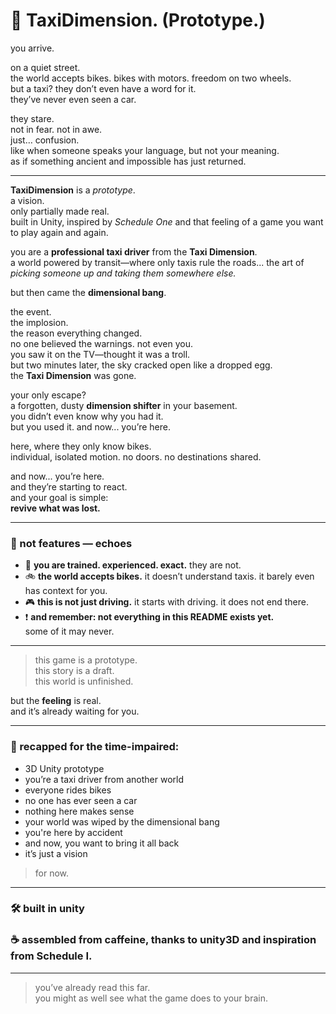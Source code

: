 # 🚖 TaxiDimension. (Prototype.)

you arrive.

on a quiet street.  
the world accepts bikes. bikes with motors. freedom on two wheels.  
but a taxi? they don’t even have a word for it.  
they’ve never even seen a car.

they stare.  
not in fear. not in awe.  
just… confusion.  
like when someone speaks your language, but not your meaning.  
as if something ancient and impossible has just returned.

---

**TaxiDimension** is a *prototype*.  
a vision.  
only partially made real.  
built in Unity, inspired by *Schedule One* and that feeling of a game you want to play again and again.

you are a **professional taxi driver** from the **Taxi Dimension**.  
a world powered by transit—where only taxis rule the roads... the art of *picking someone up and taking them somewhere else.*

but then came the **dimensional bang**.

the event.  
the implosion.  
the reason everything changed.  
no one believed the warnings. not even you.  
you saw it on the TV—thought it was a troll.  
but two minutes later, the sky cracked open like a dropped egg.  
the **Taxi Dimension** was gone.

your only escape?  
a forgotten, dusty **dimension shifter** in your basement.  
you didn’t even know why you had it.  
but you used it. and now... you’re here.

here, where they only know bikes.  
individual, isolated motion. no doors. no destinations shared.

and now... you’re here.  
and they’re starting to react.  
and your goal is simple:  
**revive what was lost.**

---

### 🧪 not features — echoes

- 👔 **you are trained. experienced. exact.** they are not.  
- 🚲 **the world accepts bikes.** it doesn’t understand taxis. it barely even has context for you.  
- 🎮 **this is not just driving.** it starts with driving. it does not end there.  
- ❗ **and remember: not everything in this README exists yet.**  
some of it may never.

---

> this game is a prototype.  
> this story is a draft.  
> this world is unfinished.

but the **feeling** is real.  
and it’s already waiting for you.

---

### 🧩 recapped for the time-impaired:

- 3D Unity prototype  
- you’re a taxi driver from another world  
- everyone rides bikes  
- no one has ever seen a car  
- nothing here makes sense  
- your world was wiped by the dimensional bang  
- you're here by accident  
- and now, you want to bring it all back  
- it’s just a vision  
> for now.

---

### 🛠 built in unity  
### ☕ assembled from caffeine, thanks to unity3D and inspiration from Schedule I.

---

<!-- 
note to self: the driver doesn't know everything yet. 
don't forget what the mirror showed. 
the bang wasn’t natural.
 -->

> you’ve already read this far.  
> you might as well see what the game does to your brain.
